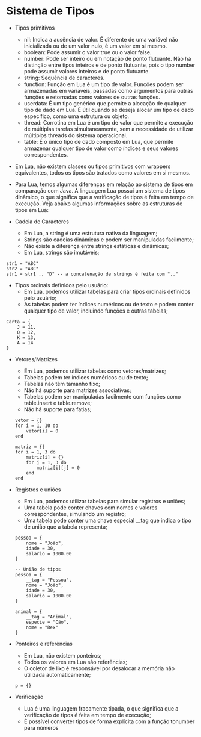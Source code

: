 # Sistema de Tipos
- Tipos primitivos
	- nil: Indica a ausência de valor. É diferente de uma variável não inicializada ou de um valor nulo, é um valor em si mesmo.
	- boolean: Pode assumir o valor true ou o valor false.
	- number: Pode ser inteiro ou em notação de ponto flutuante. Não há distinção entre tipos inteiros e de ponto flutuante, pois o tipo number pode assumir valores inteiros e de ponto flutuante.
	- string: Sequência de caracteres.
	- function: Função em Lua é um tipo de valor. Funções podem ser armazenadas em variáveis, passadas como argumentos para outras funções e retornadas como valores de outras funções.
	- userdata: É um tipo genérico que permite a alocação de qualquer tipo de dado em Lua. É útil quando se deseja alocar um tipo de dado específico, como uma estrutura ou objeto.
	- thread: Corrotina em Lua é um tipo de valor que permite a execução de múltiplas tarefas simultaneamente, sem a necessidade de utilizar múltiplos threads do sistema operacional.
	- table: É o único tipo de dado composto em Lua, que permite armazenar qualquer tipo de valor como índices e seus valores correspondentes.
- Em Lua, não existem classes ou tipos primitivos com wrappers equivalentes, todos os tipos são tratados como valores em si mesmos.
- Para Lua, temos algumas diferenças em relação ao sistema de tipos em comparação com Java. A linguagem Lua possui um sistema de tipos dinâmico, o que significa que a verificação de tipos é feita em tempo de execução. Veja abaixo algumas informações sobre as estruturas de tipos em Lua:

- Cadeia de Caracteres
	- Em Lua, a string é uma estrutura nativa da linguagem;
	- Strings são cadeias dinâmicas e podem ser manipuladas facilmente;
	- Não existe a diferença entre strings estáticas e dinâmicas;
	- Em Lua, strings são imutáveis;
```
str1 = "ABC"
str2 = "ABC"
str1 = str1 .. "D" -- a concatenação de strings é feita com ".."
```
- Tipos ordinais definidos pelo usuário:
	- Em Lua, podemos utilizar tabelas para criar tipos ordinais definidos pelo usuário;
	- As tabelas podem ter índices numéricos ou de texto e podem conter qualquer tipo de valor, incluindo funções e outras tabelas;
```
Carta = {
	J = 11,
	Q = 12,
	K = 13,
	A = 14
}
```
- Vetores/Matrizes
	- Em Lua, podemos utilizar tabelas como vetores/matrizes;
	- Tabelas podem ter índices numéricos ou de texto;
	- Tabelas não têm tamanho fixo;
	- Não há suporte para matrizes associativas;
	- Tabelas podem ser manipuladas facilmente com funções como table.insert e table.remove;
	- Não há suporte para fatias;
	```
	vetor = {}
	for i = 1, 10 do
		vetor[i] = 0
	end
	
	matriz = {}
	for i = 1, 3 do
		matriz[i] = {}
		for j = 1, 3 do
			matriz[i][j] = 0
		end
	end
	```

- Registros e uniões
	- Em Lua, podemos utilizar tabelas para simular registros e uniões;
	- Uma tabela pode conter chaves com nomes e valores correspondentes, simulando um registro;
	- Uma tabela pode conter uma chave especial __tag que indica o tipo de união que a tabela representa;
	```
	pessoa = {
		nome = "João",
		idade = 30,
		salario = 1000.00
	}
	
	-- União de tipos
	pessoa = {
		__tag = "Pessoa",
		nome = "João",
		idade = 30,
		salario = 1000.00
	}
	
	animal = {
		__tag = "Animal",
		especie = "Cão",
		nome = "Rex"
	}
	```

- Ponteiros e referências
	- Em Lua, não existem ponteiros;
	- Todos os valores em Lua são referências;
	- O coletor de lixo é responsável por desalocar a memória não utilizada automaticamente;
	```
	p = {}
	
	```
- Verificação
	- Lua é uma linguagem fracamente tipada, o que significa que a verificação de tipos é feita em tempo de execução;
	- É possível converter tipos de forma explícita com a função tonumber para números

